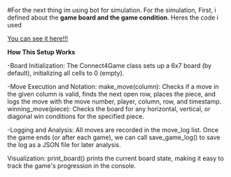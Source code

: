 #For the next thing im using bot for simulation. 
For the simulation, First, i defined about the **game board and the game condition**. Heres the code i used
    
[You can see it here!!!](Connect4game_class)

**How This Setup Works**

-Board Initialization:
The Connect4Game class sets up a 6x7 board (by default), initializing all cells to 0 (empty).

-Move Execution and Notation:
make_move(column): Checks if a move in the given column is valid, finds the next open row, places the piece, and logs the move with the move number, player, column, row, and timestamp.
winning_move(piece): Checks the board for any horizontal, vertical, or diagonal win conditions for the specified piece.

-Logging and Analysis:
All moves are recorded in the move_log list. Once the game ends (or after each game), we can call save_game_log() to save the log as a JSON file for later analysis.

Visualization:
print_board() prints the current board state, making it easy to track the game's progression in the console.



